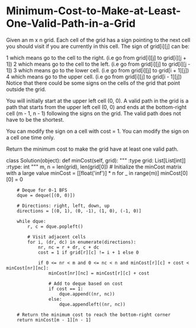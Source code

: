 # Minimum-Cost-to-Make-at-Least-One-Valid-Path-in-a-Grid

Given an m x n grid. Each cell of the grid has a sign pointing to the next cell you should visit if you are currently in this cell. The sign of grid[i][j] can be:

1 which means go to the cell to the right. (i.e go from grid[i][j] to grid[i][j + 1])
2 which means go to the cell to the left. (i.e go from grid[i][j] to grid[i][j - 1])
3 which means go to the lower cell. (i.e go from grid[i][j] to grid[i + 1][j])
4 which means go to the upper cell. (i.e go from grid[i][j] to grid[i - 1][j])
Notice that there could be some signs on the cells of the grid that point outside the grid.

You will initially start at the upper left cell (0, 0). A valid path in the grid is a path that starts from the upper left cell (0, 0) and ends at the bottom-right cell (m - 1, n - 1) following the signs on the grid. The valid path does not have to be the shortest.

You can modify the sign on a cell with cost = 1. You can modify the sign on a cell one time only.

Return the minimum cost to make the grid have at least one valid path.

class Solution(object):
    def minCost(self, grid):
        """
        :type grid: List[List[int]]
        :rtype: int
        """
        m, n = len(grid), len(grid[0])
        # Initialize the minCost matrix with a large value
        minCost = [[float('inf')] * n for _ in range(m)]
        minCost[0][0] = 0
        
        # Deque for 0-1 BFS
        dque = deque([(0, 0)])
        
        # Directions: right, left, down, up
        directions = [(0, 1), (0, -1), (1, 0), (-1, 0)]
        
        while dque:
            r, c = dque.popleft()
            
            # Visit adjacent cells
            for i, (dr, dc) in enumerate(directions):
                nr, nc = r + dr, c + dc
                cost = 1 if grid[r][c] != i + 1 else 0
                
                if 0 <= nr < m and 0 <= nc < n and minCost[r][c] + cost < minCost[nr][nc]:
                    minCost[nr][nc] = minCost[r][c] + cost
                    
                    # Add to deque based on cost
                    if cost == 1:
                        dque.append((nr, nc))
                    else:
                        dque.appendleft((nr, nc))
        
        # Return the minimum cost to reach the bottom-right corner
        return minCost[m - 1][n - 1]
        
